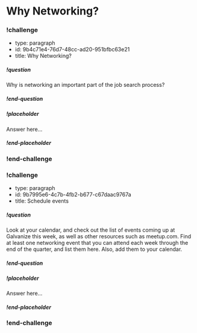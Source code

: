 # Why Networking?

### !challenge

* type: paragraph
* id: 9b4c71e4-76d7-48cc-ad20-951bfbc63e21
* title: Why Networking?

##### !question

Why is networking an important part of the job search process?

##### !end-question

##### !placeholder

Answer here...

##### !end-placeholder

### !end-challenge

### !challenge

* type: paragraph
* id: 9b7995e6-4c7b-4fb2-b677-c67daac9767a
* title: Schedule events

##### !question

Look at your calendar, and check out the list of events coming up at Galvanize this week, as well as other resources such as meetup.com. Find at least one networking event that you can attend each week through the end of the quarter, and list them here. Also, add them to your calendar. 

##### !end-question

##### !placeholder

Answer here...

##### !end-placeholder


### !end-challenge
